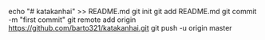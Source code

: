echo "# katakanhai" >> README.md
git init
git add README.md
git commit -m "first commit"
git remote add origin https://github.com/barto321/katakanhai.git
git push -u origin master